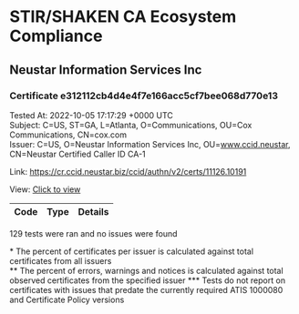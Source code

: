 # STIR/SHAKEN CA Ecosystem Compliance
## Neustar Information Services Inc

### Certificate e312112cb4d4e4f7e166acc5cf7bee068d770e13
Tested At: 2022-10-05 17:17:29 +0000 UTC\
Subject: C=US, ST=GA, L=Atlanta, O=Communications, OU=Cox Communications, CN=cox.com\
Issuer: C=US, O=Neustar Information Services Inc, OU=www.ccid.neustar, CN=Neustar Certified Caller ID CA-1

Link: https://cr.ccid.neustar.biz/ccid/authn/v2/certs/11126.10191

View: [Click to view](https://understandingwebpki.com/?cert=MIID%2FzCCAuegAwIBAgIUKKoQnojqJjuV0GIgL%2BXFsXcsmF8wDQYJKoZIhvcNAQELBQAwfjEpMCcGA1UEAwwgTmV1c3RhciBDZXJ0aWZpZWQgQ2FsbGVyIElEIENBLTExGTAXBgNVBAsMEHd3dy5jY2lkLm5ldXN0YXIxKTAnBgNVBAoMIE5ldXN0YXIgSW5mb3JtYXRpb24gU2VydmljZXMgSW5jMQswCQYDVQQGEwJVUzAeFw0yMDAzMjUxNzI5MTdaFw0yMzAzMjYxNzI5MTdaMHQxEDAOBgNVBAMMB2NveC5jb20xGzAZBgNVBAsMEkNveCBDb21tdW5pY2F0aW9uczEXMBUGA1UECgwOQ29tbXVuaWNhdGlvbnMxEDAOBgNVBAcMB0F0bGFudGExCzAJBgNVBAgMAkdBMQswCQYDVQQGEwJVUzBZMBMGByqGSM49AgEGCCqGSM49AwEHA0IABEUeqnRCPKZwBnDeqECK%2Fdy1dwljc92%2By%2BL9MDvrxe73Y%2FmG2K68ovePEp1jWMOh4KGaCPvBsCBEtLq5SPvLDwajggFIMIIBRDAMBgNVHRMBAf8EAjAAMB8GA1UdIwQYMBaAFDu5XMsxF5xIz9TaZuuNtqjV4Qn3MIGBBggrBgEFBQcBAQR1MHMwRwYIKwYBBQUHMAKGO2h0dHA6Ly9jYWNlcnRzLmNjaWQubmV1c3Rhci9OZXVzdGFyQ2VydGlmaWVkQ2FsbGVySWRDQTEuY3J0MCgGCCsGAQUFBzABhhxodHRwOi8vb2NzcC1jYTEuY2NpZC5uZXVzdGFyMEgGA1UdHwRBMD8wPaA7oDmGN2h0dHA6Ly9jcmwuY2NpZC5uZXVzdGFyL05ldXN0YXJDZXJ0aWZpZWRDYWxsZXJJZENBMS5jcmwwHQYDVR0OBBYEFG8opCW0%2F5uCiJ9j1jdkUFLhUkPGMA4GA1UdDwEB%2FwQEAwIHgDAWBggrBgEFBQcBGgQKMAigBhYENzY2MTANBgkqhkiG9w0BAQsFAAOCAQEAY4aP21H9sLT4WUh6L%2FCjPi%2B8FMGxtnsiwAAZb0z1iAKibsPJMP%2FYvK74PIpg0aZFiU1f5pFR0IWDa75KwJem4R47gZ2%2Bk3sde9unAF3609spDlxOFoZdf%2B6SbQawter6d9FbAx6yeRJEvx5ssQDl%2FVq5jU%2BTI0tch6X1RL7CAvmsmqLY26%2Bi7vQxLaKSgDX1iDMeEWEejLr2%2FiGKSXsbnaiF2qm1tTfoRCdQ00Cmw2xXj80%2BoGr6gNDurpE2BwZMquDBM3rHZH1T3%2BrhN1qrVB%2Bh0s3iO4RQpq8oD4RfDxn%2FW0r1sX8YtybDIvlSdmbb4cBqs6z5hTmnpjh%2F2eZV1Q%3D%3D)


| Code | Type | Details |
|------|------|---------|

129 tests were ran and no issues were found

\* The percent of certificates per issuer is calculated against total certificates from all issuers\
\*\* The percent of errors, warnings and notices is calculated against total observed certificates from the specified issuer
\*\*\* Tests do not report on certificates with issues that predate the currently required ATIS 1000080 and Certificate Policy versions
